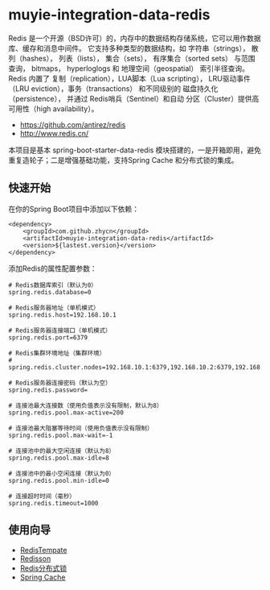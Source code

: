 # muyie-integration-data-redis

Redis 是一个开源（BSD许可）的，内存中的数据结构存储系统，它可以用作数据库、缓存和消息中间件。 它支持多种类型的数据结构，如 字符串（strings）， 散列（hashes）， 列表（lists）， 集合（sets）， 有序集合（sorted sets） 与范围查询， bitmaps， hyperloglogs 和 地理空间（geospatial） 索引半径查询。 Redis 内置了 复制（replication），LUA脚本（Lua scripting）， LRU驱动事件（LRU eviction），事务（transactions） 和不同级别的 磁盘持久化（persistence）， 并通过 Redis哨兵（Sentinel）和自动 分区（Cluster）提供高可用性（high availability）。

- https://github.com/antirez/redis
- http://www.redis.cn/

本项目是基本 spring-boot-starter-data-redis 模块搭建的，一是开箱即用，避免重复造轮子；二是增强基础功能，支持Spring Cache 和分布式锁的集成。

## 快速开始

在你的Spring Boot项目中添加以下依赖：

```
<dependency>
    <groupId>com.github.zhycn</groupId>
    <artifactId>muyie-integration-data-redis</artifactId>
    <version>${lastest.version}</version>
</dependency>
```

添加Redis的属性配置参数：

```
# Redis数据库索引（默认为0）  
spring.redis.database=0

# Redis服务器地址（单机模式）
spring.redis.host=192.168.10.1

# Redis服务器连接端口（单机模式）
spring.redis.port=6379

# Redis集群环境地址（集群环境）
# spring.redis.cluster.nodes=192.168.10.1:6379,192.168.10.2:6379,192.168.10.3:6379

# Redis服务器连接密码（默认为空）
spring.redis.password=

# 连接池最大连接数（使用负值表示没有限制，默认为8）
spring.redis.pool.max-active=200

# 连接池最大阻塞等待时间（使用负值表示没有限制） 
spring.redis.pool.max-wait=-1

# 连接池中的最大空闲连接（默认为8）
spring.redis.pool.max-idle=8

# 连接池中的最小空闲连接（默认为0）
spring.redis.pool.min-idle=0

# 连接超时时间（毫秒）
spring.redis.timeout=1000
```

## 使用向导

- [RedisTempate](./docs/redis-tempate.md)
- [Redisson](./docs/redisson.md)
- [Redis分布式锁](./docs/redis-lock.md)
- [Spring Cache](./docs/spring-cache.md)